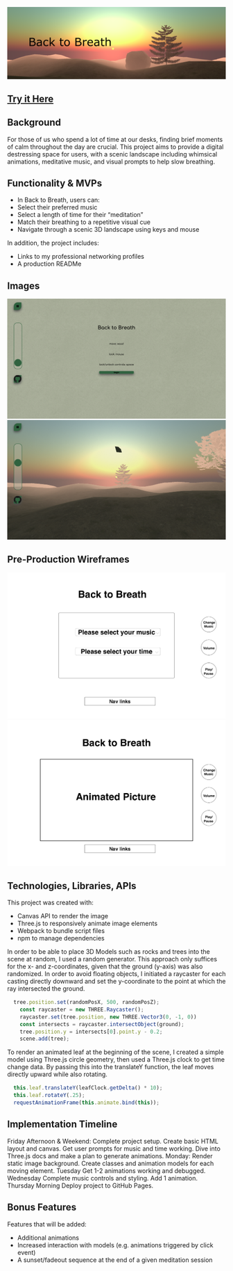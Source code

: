 
![Back to Breath](src/assets/logo.png)

## [Try it Here](https://ashes4trees.github.io/back_to_breath/)

## Background

For those of us who spend a lot of time at our desks, finding brief moments of calm throughout the day are crucial. This project aims to provide a digital destressing space for users, with a scenic landscape including whimsical animations, meditative music, and visual prompts to help slow breathing. 

## Functionality & MVPs

* In Back to Breath, users can:
* Select their preferred music 
* Select a length of time for their “meditation”
* Match their breathing to a repetitive visual cue
* Navigate through a scenic 3D landscape using keys and mouse

In addition, the project includes:
* Links to my professional networking profiles
* A production READMe

## Images

![instructions](src/assets/instructions.png)
![first animation](src/assets/animate.png)


## Pre-Production Wireframes

![wireframe](/Proposal/breath_init.jpg)
![wireframe](/Proposal/breath_main.jpg)


## Technologies, Libraries, APIs

This project was created with:

* Canvas API to render the image
* Three.js to responsively animate image elements
* Webpack to bundle script files 
* npm to manage dependencies

In order to be able to place 3D Models such as rocks and trees into the scene at random, I used a random generator. This approach only suffices for the x- and z-coordinates, given that the ground (y-axis) was also randomized. In order to avoid floating objects, I initiated a raycaster for each casting directly downward and set the y-coordinate to the point at which the ray intersected the ground. 

```javascript
  tree.position.set(randomPosX, 500, randomPosZ);
    const raycaster = new THREE.Raycaster();
    raycaster.set(tree.position, new THREE.Vector3(0, -1, 0))
    const intersects = raycaster.intersectObject(ground);
    tree.position.y = intersects[0].point.y - 0.2;
    scene.add(tree);
```

To render an animated leaf at the beginning of the scene, I created a simple model using Three.js circle geometry, then used a Three.js clock to get time change data. By passing this into the translateY function, the leaf moves directly upward while also rotating. 

```javascript
  this.leaf.translateY(leafClock.getDelta() * 10);
  this.leaf.rotateY(.25);
  requestAnimationFrame(this.animate.bind(this)); 
```

## Implementation Timeline

Friday Afternoon & Weekend:
Complete project setup. Create basic HTML layout and canvas. Get user prompts for music and time working. Dive into Three.js docs and make a plan to generate animations.
Monday:
Render static image background. Create classes and animation models for each moving element.
Tuesday
Get 1-2 animations working and debugged. 
Wednesday
Complete music controls and styling. Add 1 animation.
Thursday Morning
Deploy project to GitHub Pages.

## Bonus Features
Features that will be added:
* Additional animations
* Increased interaction with models (e.g. animations triggered by click event)
* A sunset/fadeout sequence at the end of a given meditation session
